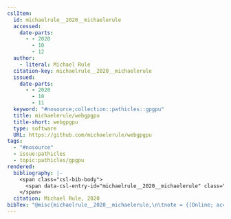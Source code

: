 ```yaml
---
cslItem:
  id: michaelrule__2020__michaelerule
  accessed:
    date-parts:
      - - 2020
        - 10
        - 12
  author:
    - literal: Michael Rule
  citation-key: michaelrule__2020__michaelerule
  issued:
    date-parts:
      - - 2020
        - 10
        - 11
  keyword: "#nosource;collection::pathicles::gpgpu"
  title: michaelerule/webgpgpu
  title-short: webgpgpu
  type: software
  URL: https://github.com/michaelerule/webgpgpu
tags:
  - "#nosource"
  - issue:pathicles
  - topic:pathicles/gpgpu
rendered:
  bibliography: |-
    <span class="csl-bib-body">
      <span data-csl-entry-id="michaelrule__2020__michaelerule" class="csl-entry">Michael Rule. 2020. <i>michaelerule/webgpgpu</i>. <a href='https://github.com/michaelerule/webgpgpu'>https://github.com/michaelerule/webgpgpu</a></span>
    </span>
  citation: Michael Rule, 2020
bibTex: "@misc{michaelrule__2020__michaelerule,\n\tnote = {[Online; accessed 2020-10-12]},\n\tauthor = {{Michael Rule}},\n\tyear = {2020},\n\tmonth = {oct 11},\n\ttitle = {michaelerule/webgpgpu},\n\thowpublished = {https://github.com/michaelerule/webgpgpu},\n}\n\n"
---
```

